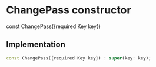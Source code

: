 


# ChangePass constructor






const
ChangePass({required [Key](https://api.flutter.dev/flutter/foundation/Key-class.html) key})





## Implementation

```dart
const ChangePass({required Key key}) : super(key: key);
```







